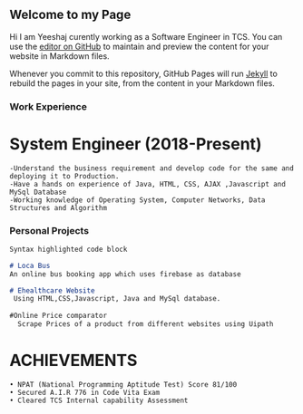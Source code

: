 ## Welcome to my Page

Hi I am Yeeshaj curently working as a Software Engineer in TCS.
You can use the [editor on GitHub](https://github.com/Yeeshaj/yeeshaj/edit/gh-pages/index.md) to maintain and preview the content for your website in Markdown files.

Whenever you commit to this repository, GitHub Pages will run [Jekyll](https://jekyllrb.com/) to rebuild the pages in your site, from the content in your Markdown files.
### Work Experience

# System Engineer (2018-Present)
```
-Understand the business requirement and develop code for the same and deploying it to Production.
-Have a hands on experience of Java, HTML, CSS, AJAX ,Javascript and MySql Database
-Working knowledge of Operating System, Computer Networks, Data Structures and Algorithm
```
### Personal Projects
```markdown
Syntax highlighted code block

# Loca Bus
An online bus booking app which uses firebase as database

# Ehealthcare Website
 Using HTML,CSS,Javascript, Java and MySql database.
 
#Online Price comparator
  Scrape Prices of a product from different websites using Uipath
```

# ACHIEVEMENTS
```
• NPAT (National Programming Aptitude Test) Score 81/100
• Secured A.I.R 776 in Code Vita Exam
• Cleared TCS Internal capability Assessment
```
